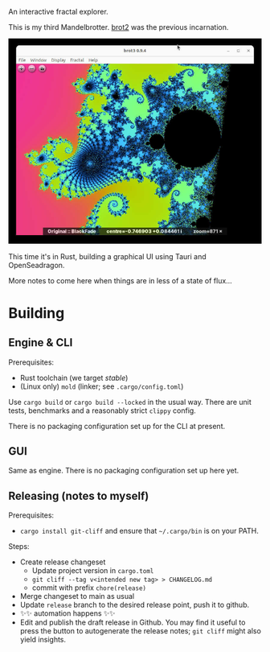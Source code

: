 An interactive fractal explorer.

This is my third Mandelbrotter.
[brot2](https://github.com/crazyscot/brot2) was the previous incarnation.

![A screenshot of the brot3 window showing a zoom into the Mandelbrot set.](brot3b.jpg)

This time it's in Rust, building a graphical UI using Tauri and OpenSeadragon.

More notes to come here when things are in less of a state of flux...

# Building

## Engine & CLI

Prerequisites:
* Rust toolchain (we target _stable_)
* (Linux only) `mold` (linker; see `.cargo/config.toml`)

Use `cargo build` or `cargo build --locked` in the usual way.
There are unit tests, benchmarks and a reasonably strict `clippy` config.

There is no packaging configuration set up for the CLI at present.

## GUI

Same as engine. There is no packaging configuration set up here yet.

## Releasing (notes to myself)

Prerequisites:
* `cargo install git-cliff` and ensure that `~/.cargo/bin` is on your PATH.

Steps:
* Create release changeset
  * Update project version in `cargo.toml`
  * `git cliff --tag v<intended new tag> > CHANGELOG.md`
  * commit with prefix `chore(release)`
* Merge changeset to main as usual
* Update `release` branch to the desired release point, push it to github.
* ✨✨ automation happens ✨✨
* Edit and publish the draft release in Github. You may find it useful to press the button to autogenerate the release notes; `git cliff` might also yield insights.
